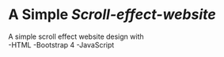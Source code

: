 # A Simple *Scroll-effect-website*
A simple scroll effect website design with <br>
-HTML
-Bootstrap 4
-JavaScript

